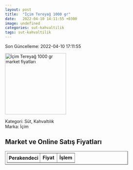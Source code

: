 ```yaml
---
layout: post
title:  "İçim Tereyağ 1000 gr"
date:   2022-04-10 14:11:55 +0300
image: undefined
categories: sut-kahvaltilik
tags: sut-kahvaltilik
---
```


Son Güncelleme: 2022-04-10 17:11:55

<img src="undefined" width="200" alt="İçim Tereyağ 1000 gr market fiyatları" />

Kategori: Süt, Kahvaltılık
<br />
Marka: İçim

<h2>Market ve Online Satış Fiyatları</h2>

<table border="1" style="padding: 5px;width:80%;">
  <tr>
    <td style="padding: 5px;"><strong>Perakendeci</strong></td>
    <td><strong>Fiyat</strong></td>
    <td><strong>İşlem</strong></td>
  </tr>
  
</table>
